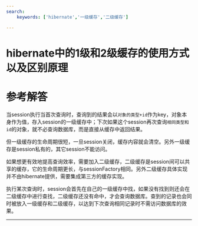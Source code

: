 ```yaml
---
search:
    keywords: ['hibernate','一级缓存','二级缓存']

---
```



# hibernate中的1级和2级缓存的使用方式以及区别原理


# 参考解答

当session执行当首次查询时，查询到的结果会以`对象的类型+id`作为key，对象本身作为值，存入session的一级缓存中；下次如果这个session再次查询`相同类型和id`的对象，就不必查询数据库，而是直接从缓存中返回结果。

但一级缓存的生命周期很短，一旦session关闭，缓存内容就会清空。另外一级缓存是session私有的，其它session不能访问。

如果想更有效地提高查询效率，需要加入二级缓存，二级缓存是session间可以共享的缓存，它的生命周期更长，与sessionFactory相同。另外二级缓存具体实现并不由hibernate提供，需要集成第三方的缓存实现。

执行某次查询时，session会首先在自己的一级缓存中找，如果没有找到则还会在二级缓存中进行查找，二级缓存还没有命中，才会查询数据库。查到的记录也会同时被放入一级缓存和二级缓存，以达到下次查询相同记录时不需访问数据库的效果。


---